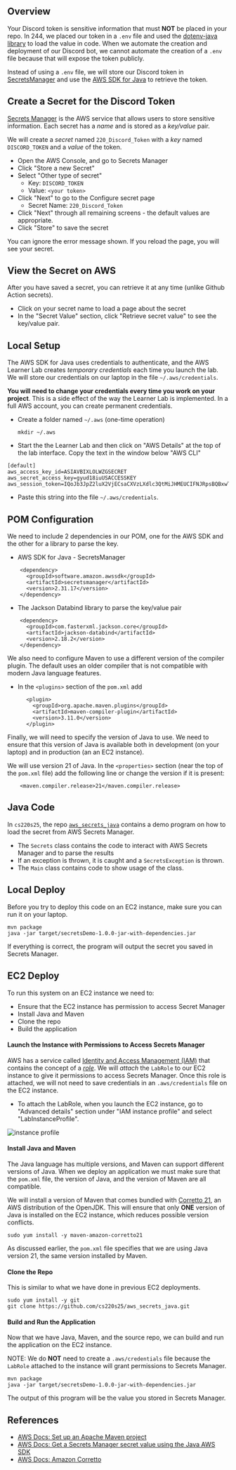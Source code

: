 
## Overview

Your Discord token is sensitive information that must **NOT** be placed in your repo.  In 244, we placed our token in a `.env` file and used the [dotenv-java library](https://github.com/cdimascio/dotenv-java) to load the value in code.  When we automate the creation and deployment of our Discord bot, we cannot automate the creation of a `.env` file because that will expose the token publicly.

Instead of using a `.env` file, we will store our Discord token in [SecretsManager](https://aws.amazon.com/secrets-manager/) and use the [AWS SDK for Java](https://aws.amazon.com/sdk-for-java/) to retrieve the token.



## Create a Secret for the Discord Token

[Secrets Manager](https://aws.amazon.com/secrets-manager/) is the AWS service that allows users to store sensitive information.  Each secret has a *name* and is stored as a *key/value* pair.  

We will create a *secret* named `220_Discord_Token` with a *key* named `DISCORD_TOKEN` and a *value* of the token.


* Open the AWS Console, and go to Secrets Manager
* Click "Store a new Secret"
* Select "Other type of secret"
  * Key: `DISCORD_TOKEN`
  * Value: `<your token>`
* Click "Next" to go to the Configure secret page
  * Secret Name: `220_Discord_Token`
* Click "Next" through all remaining screens - the default values are appropriate.
* Click "Store" to save the secret


You can ignore the error message shown.  If you reload the page, you will see your secret.


## View the Secret on AWS


After you have saved a secret, you can retrieve it at any time (unlike Github Action secrets).

* Click on your secret name to load a page about the secret
* In the "Secret Value" section, click "Retrieve secret value" to see the key/value pair.



## Local Setup

The AWS SDK for Java uses credentials to authenticate, and the AWS Learner Lab creates *temporary credentials* each time you launch the lab.  We will store our credentials on our laptop in the file `~/.aws/credentials`.

**You will need to change your credentials every time you work on your project**.  This is a side effect of the way the Learner Lab is implemented.  In a full AWS account, you can create permanent credentials.

* Create a folder named `~/.aws` (one-time operation)

  ```
  mkdir ~/.aws
  ```
  
* Start the the Learner Lab and then click on "AWS Details" at the top of the lab interface.  Copy the text in the window below "AWS CLI"

```
[default]
aws_access_key_id=ASIAVBIXLOLWZGSECRET
aws_secret_access_key=gyud18iuUSACCESSKEY
aws_session_token=IQoJb3JpZ2luX2VjECsaCXVzLXdlc3QtMiJHMEUCIFNJRpsBQBxwT+nRg1vX7xAFN7zSmvU/OvW9kbS9M1lFAiEAt3PQREALLY_LONG_TOKEN
```

* Paste this string into the file `~/.aws/credentials`.



## POM Configuration

We need to include 2 dependencies in our POM, one for the AWS SDK and the other for a library to parse the key.

* AWS SDK for Java - SecretsManager

```
    <dependency>
      <groupId>software.amazon.awssdk</groupId>
      <artifactId>secretsmanager</artifactId>
      <version>2.31.17</version>
    </dependency>
```

* The Jackson Databind library to parse the key/value pair

```
    <dependency>
      <groupId>com.fasterxml.jackson.core</groupId>
      <artifactId>jackson-databind</artifactId>
      <version>2.18.2</version>
    </dependency>
```

We also need to configure Maven to use a different version of the compiler plugin.  The default uses an older compiler that is not compatible with modern Java language features.

* In the `<plugins>` section of the `pom.xml` add

```
      <plugin>
        <groupId>org.apache.maven.plugins</groupId>
        <artifactId>maven-compiler-plugin</artifactId>
        <version>3.11.0</version>
      </plugin>
```

Finally, we will need to specify the version of Java to use.  We need to ensure that this version of Java is available both in development (on your laptop) and in production (an an EC2 instance).

We will use version 21 of Java.  In the `<properties>` section (near the top of the `pom.xml` file) add the following line or change the version if it is present:

```
    <maven.compiler.release>21</maven.compiler.release>
```


## Java Code


In `cs220s25`, the repo [`aws_secrets_java`](https://github.com/cs220s25/aws_secrets_java) contains a demo program on how to load the secret from AWS Secrets Manager.

* The `Secrets` class contains the code to interact with AWS Secrets Manager and to parse the results
* If an exception is thrown, it is caught and a `SecretsException` is thrown.
* The `Main` class contains code to show usage of the class.



## Local Deploy


Before you try to deploy this code on an EC2 instance, make sure you can run it on your laptop.

```
mvn package
java -jar target/secretsDemo-1.0.0-jar-with-dependencies.jar
```

If everything is correct, the program will output the secret you saved in Secrets Manager.



## EC2 Deploy


To run this system on an EC2 instance we need to:

* Ensure that the EC2 instance has permission to access Secret Manager
* Install Java and Maven
* Clone the repo
* Build the application


#### Launch the Instance with Permissions to Access Secrets Manager


AWS has a service called [Identity and Access Management (IAM)](https://docs.aws.amazon.com/iam/) that contains the concept of a [*role*](https://docs.aws.amazon.com/IAM/latest/UserGuide/id_roles.html).  We will *attach* the `LabRole` to our EC2 instance to give it permissions to access Secrets Manager.  Once this role is attached, we will not need to save credentials in an `.aws/credentials` file on the EC2 instance.

* To attach the LabRole, when you launch the EC2 instance, go to "Advanced details" section under "IAM instance profile" and select "LabInstanceProfile".


![instance profile](https://i.ibb.co/Y7KH8qbD/f32cc23777f7.png)


#### Install Java and Maven

The Java language has multiple versions, and Maven can support different versions of Java.  When we deploy an application we must make sure that the `pom.xml` file, the version of Java, and the version of Maven are all compatible.

We will install a version of Maven that comes bundled with [Corretto 21](https://docs.aws.amazon.com/corretto/latest/corretto-21-ug/what-is-corretto-21.html), an AWS distribution of the OpenJDK.  This will ensure that only **ONE** version of Java is installed on the EC2 instance, which reduces possible version conflicts.

```
sudo yum install -y maven-amazon-corretto21
```

As discussed earlier, the `pom.xml` file specifies that we are using Java version 21, the same version installed by Maven.


#### Clone the Repo

This is similar to what we have done in previous EC2 deployments.


```
sudo yum install -y git
git clone https://github.com/cs220s25/aws_secrets_java.git
```

#### Build and Run the Application


Now that we have Java, Maven, and the source repo, we can build and run the application on the EC2 instance.

NOTE:  We do **NOT** need to create a `.aws/credentials` file because the `LabRole` attached to the instance will grant permissions to Secrets Manager.


```
mvn package
java -jar target/secretsDemo-1.0.0-jar-with-dependencies.jar
```

The output of this program will be the value you stored in Secrets Manager.




## References

* [AWS Docs: Set up an Apache Maven project](https://docs.aws.amazon.com/sdk-for-java/latest/developer-guide/setup-project-maven.html)
* [AWS Docs: Get a Secrets Manager secret value using the Java AWS SDK](https://docs.aws.amazon.com/secretsmanager/latest/userguide/retrieving-secrets-java-sdk.html)
* [AWS Docs: Amazon Corretto](https://aws.amazon.com/corretto/?filtered-posts.sort-by=item.additionalFields.createdDate&filtered-posts.sort-order=desc)
